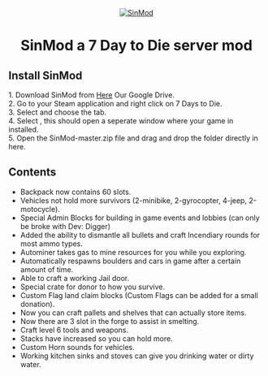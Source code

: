 <center><a href="https://merqsquad.com"><img src="https://merqsquad.com/img/SinModUILogo.png" title="MerQ Squad" alt="SinMod"></a>
<h1>SinMod a 7 Day to Die server mod</h1></center>


<h2> Install SinMod </h2>
1. Download SinMod from <a href="https://drive.google.com/file/d/1DbUHaMJXwK0zPmzx_0Kw49zEMa8Pzp_e/view?usp=sharing">Here</a> Our Google Drive.<br>
2. Go to your Steam application and right click on 7 Days to Die.<br>
3. Select <Properties> and choose the <Local Files> tab.<br>
4. Select <Browse Local Files>, this should open a seperate window where your game in installed.<br>
5. Open the SinMod-master.zip file and drag and drop the <Mods> folder directly in here.<br>

<h2> Contents</h2>

* Backpack now contains 60 slots.
* Vehicles not hold more survivors (2-minibike, 2-gyrocopter, 4-jeep, 2-motocycle).
* Special Admin Blocks for building in game events and lobbies (can only be broke with Dev: Digger)
* Added the ability to dismantle all bullets and craft Incendiary rounds for most ammo types.
* Autominer takes gas to mine resources for you while you exploring.
* Automatically respawns boulders and cars in game after a certain amount of time.
* Able to craft a working Jail door.
* Special crate for donor to how you survive.
* Custom Flag land claim blocks (Custom Flags can be added for a small donation).
* Now you can craft pallets and shelves that can actually store items.
* Now there are 3 slot in the forge to assist in smelting.
* Craft level 6 tools and weapons.
* Stacks have increased so you can hold more.
* Custom Horn sounds for vehicles.
* Working kitchen sinks and stoves can give you drinking water or dirty water. 